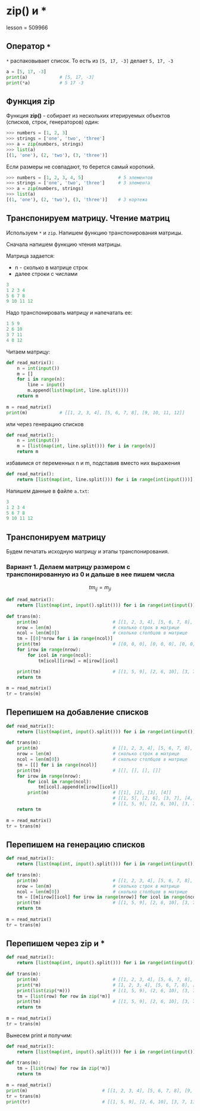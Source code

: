 # zip() и *

lesson = 509966

## Оператор `*`

`*` распаковывает список. То есть из  `[5, 17, -3]` делает `5, 17, -3`

```python
a = [5, 17, -3]
print(a)            # [5, 17, -3]
print(*a)           # 5 17 -3
```

## Функция zip

Функция **zip()** - собирает из нескольких итерируемых объектов (списков, строк, генераторов) один:

```python
>>> numbers = [1, 2, 3]
>>> strings = ['one', 'two', 'three']
>>> a = zip(numbers, strings)
>>> list(a)
[(1, 'one'), (2, 'two'), (3, 'three')]        
```

Если размеры не совпадают, то берется самый короткий.

```python
>>> numbers = [1, 2, 3, 4, 5]             # 5 элементов
>>> strings = ['one', 'two', 'three']     # 3 элемента
>>> a = zip(numbers, strings)
>>> list(a)
[(1, 'one'), (2, 'two'), (3, 'three')]    # 3 кортежа       
```

## Транспонируем матрицу. Чтение матриц

Используем `*` и `zip`. Напишем функцию транспонирования матрицы.

Сначала напишем функцию чтения матрицы.

Матрица задается:

* n - сколько в матрице строк
* далее строки с числами

```cpp
3
1 2 3 4
5 6 7 8
9 10 11 12
``` 
Надо транспонировать матрицу и напечатать ее:
```cpp
1 5 9
2 6 10
3 7 11
4 8 12
```

Читаем матрицу:
```python
def read_matrix():
    n = int(input())
    m = []
    for i in range(n):
        line = input()
        m.append(list(map(int, line.split())))
    return m
    
m = read_matrix()    
print(m)            # [[1, 2, 3, 4], [5, 6, 7, 8], [9, 10, 11, 12]]
```
или через генерацию списков
```python
def read_matrix():
    n = int(input())
    m = [list(map(int, line.split())) for i in range(n)]
    return m
```
избавимся от переменных n и m, подставив вместо них выражения
```python
def read_matrix():
    return [list(map(int, line.split())) for i in range(int(input()))]
```

Напишем данные в файле `a.txt`:
```cpp
3
1 2 3 4
5 6 7 8
9 10 11 12
``` 

## Транспонируем матрицу

Будем печатать исходную матрицу и этапы транспонирования.

### Вариант 1. Делаем матрицу размером с транспонированную из 0 и дальше в нее пишем числа

$$tm_{ij} = m_{ji}$$

```python
def read_matrix():
    return [list(map(int, input().split())) for i in range(int(input()))]
    
def trans(m):
    print(m)                            # [[1, 2, 3, 4], [5, 6, 7, 8], [9, 10, 11, 12]]
    nrow = len(m)                       # сколько строк в матрице
    ncol = len(m[0])                    # сколько столбцов в матрице
    tm = [[0]*nrow for i in range(ncol)]
    print(tm)                           # [[0, 0, 0], [0, 0, 0], [0, 0, 0], [0, 0, 0]]
    for irow in range(nrow):
        for icol in range(ncol):
            tm[icol][irow] = m[irow][icol]

    print(tm)                           # [[1, 5, 9], [2, 6, 10], [3, 7, 11], [4, 8, 12]]
    return tm
    
m = read_matrix()
tr = trans(m)
```

## Перепишем на добавление списков

```python
def read_matrix():
    return [list(map(int, input().split())) for i in range(int(input()))]
    
def trans(m):
    print(m)                            # [[1, 2, 3, 4], [5, 6, 7, 8], [9, 10, 11, 12]]
    nrow = len(m)                       # сколько строк в матрице
    ncol = len(m[0])                    # сколько столбцов в матрице
    tm = [[] for i in range(ncol)]
    print(tm)                           # [[], [], [], []]
    for irow in range(nrow):
        for icol in range(ncol):
            tm[icol].append(m[irow][icol])
        print(m)                        # [[1], [2], [3], [4]]
                                        # [[1, 5], [2, 6], [3, 7], [4, 8]]
                                        # [[1, 5, 9], [2, 6, 10], [3, 7, 11], [4, 8, 12]]
    return tm
    
m = read_matrix()
tr = trans(m)
```

## Перепишем на генерацию списков

```python
def read_matrix():
    return [list(map(int, input().split())) for i in range(int(input()))]
    
def trans(m):
    print(m)                            # [[1, 2, 3, 4], [5, 6, 7, 8], [9, 10, 11, 12]]
    nrow = len(m)                       # сколько строк в матрице
    ncol = len(m[0])                    # сколько столбцов в матрице
    tm = [[m[irow][icol] for irow in range(nrow)] for icol in range(ncol)]
    print(tm)                           # [[1, 5, 9], [2, 6, 10], [3, 7, 11], [4, 8, 12]]
    return tm
    
m = read_matrix()
tr = trans(m)
```

## Перепишем через zip и *

```python
def read_matrix():
    return [list(map(int, input().split())) for i in range(int(input()))]
    
def trans(m):
    print(m)                            # [[1, 2, 3, 4], [5, 6, 7, 8], [9, 10, 11, 12]]
    print(*m)                           # [1, 2, 3, 4], [5, 6, 7, 8], [9, 10, 11, 12]
    print(list(zip(*m)))                # [(1, 5, 9), (2, 6, 10), (3, 7, 11), (4, 8, 12)]
    tm = [list(row) for row in zip(*m)]
    print(tm)                           # [[1, 5, 9], [2, 6, 10], [3, 7, 11], [4, 8, 12]]
    return tm
    
m = read_matrix()
tr = trans(m)
```
Вынесем print и получим:
```python
def read_matrix():
    return [list(map(int, input().split())) for i in range(int(input()))]
    
def trans(m):
    tm = [list(row) for row in zip(*m)]
    return tm
    
m = read_matrix()
print(m)                            # [[1, 2, 3, 4], [5, 6, 7, 8], [9, 10, 11, 12]]
tr = trans(m)
print(tr)                           # [[1, 5, 9], [2, 6, 10], [3, 7, 11], [4, 8, 12]]
```

